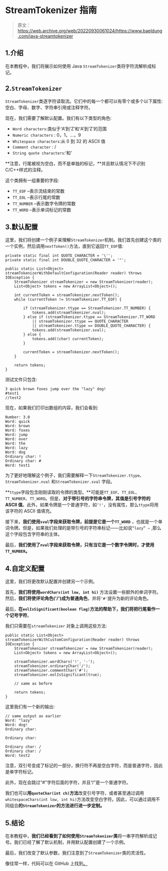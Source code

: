 # StreamTokenizer 指南

> 原文：<https://web.archive.org/web/20220930061024/https://www.baeldung.com/java-streamtokenizer>

## 1.介绍

在本教程中，我们将展示如何使用 Java `StreamTokenizer`类将字符流解析成标记。

## 2.`StreamTokenizer`

`StreamTokenizer`类逐字符读取流。它们中的每一个都可以有零个或多个以下属性:空白、字母、数字、字符串引用或注释字符。

现在，我们需要了解默认配置。我们有以下类型的角色:

*   `Word characters`:类似于‘A’到‘Z’和‘A’到‘Z’的范围
*   `Numeric characters` : 0，1，…，9
*   `Whitespace characters`:从 0 到 32 的 ASCII 值
*   `Comment character` : /
*   `String quote characters`:‘和’

**注意，行尾被视为空白，而不是单独的标记，**并且默认情况下不识别 C/C++样式的注释。

这个类拥有一组重要的字段:

*   `TT_EOF` –表示流结束的常数
*   `TT_EOL` –表示行尾的常数
*   `TT_NUMBER` –表示数字令牌的常数
*   `TT_WORD` –表示单词标记的常数

## 3.默认配置

这里，我们将创建一个例子来理解`StreamTokenizer`机制。我们首先创建这个类的一个实例，然后调用`nextToken()`方法，直到它返回`TT_EOF`值:

```
private static final int QUOTE_CHARACTER = '\'';
private static final int DOUBLE_QUOTE_CHARACTER = '"';

public static List<Object> streamTokenizerWithDefaultConfiguration(Reader reader) throws IOException {
    StreamTokenizer streamTokenizer = new StreamTokenizer(reader);
    List<Object> tokens = new ArrayList<Object>();

    int currentToken = streamTokenizer.nextToken();
    while (currentToken != StreamTokenizer.TT_EOF) {

        if (streamTokenizer.ttype == StreamTokenizer.TT_NUMBER) {
            tokens.add(streamTokenizer.nval);
        } else if (streamTokenizer.ttype == StreamTokenizer.TT_WORD
            || streamTokenizer.ttype == QUOTE_CHARACTER
            || streamTokenizer.ttype == DOUBLE_QUOTE_CHARACTER) {
            tokens.add(streamTokenizer.sval);
        } else {
            tokens.add((char) currentToken);
        }

        currentToken = streamTokenizer.nextToken();
    }

    return tokens;
}
```

测试文件只包含:

```
3 quick brown foxes jump over the "lazy" dog!
#test1
//test2
```

现在，如果我们打印出数组的内容，我们会看到:

```
Number: 3.0
Word: quick
Word: brown
Word: foxes
Word: jump
Word: over
Word: the
Word: lazy
Word: dog
Ordinary char: !
Ordinary char: #
Word: test1
```

为了更好地理解这个例子，我们需要解释一下`StreamTokenizer.ttype`、`StreamTokenizer.nval` 和`StreamTokenizer.sval` 字段。

**`ttype`字段包含刚刚读取的令牌的类型。**可能是`TT_EOF`、`TT_EOL`、`TT_NUMBER`、`TT_WORD`。但是，**对于带引号的字符串令牌，其值是引号字符的 ASCII 值**。此外，如果令牌是一个普通字符，如`‘!'`，没有属性，那么`ttype`将用该字符的 ASCII 值填充。

接下来，**我们使用`sval`字段来获取令牌，前提是它是一个`TT_WORD`** ，也就是一个单词令牌。但是，如果我们处理的是带引号的字符串标记——比如说`“lazy” –` ,那么这个字段包含字符串的主体。

最后，**我们使用了`nval`字段来获取令牌，只有当它是一个数字令牌时，才使用`TT_NUMBER`。**

## 4.自定义配置

这里，我们将更改默认配置并创建另一个示例。

首先，**我们将使用`wordChars(int low, int hi)`** 方法设置一些额外的单词字符。然后，**我们将使评论角色('/')成为普通角色**，并将`‘#'`提升为新的评论角色。

最后，**在`eolIsSignificant(boolean flag)`方法的帮助下，我们将把行尾看作一个记号字符**。

我们只需要在`streamTokenizer` 对象上调用这些方法:

```
public static List<Object> streamTokenizerWithCustomConfiguration(Reader reader) throws IOException {
    StreamTokenizer streamTokenizer = new StreamTokenizer(reader);
    List<Object> tokens = new ArrayList<Object>();

    streamTokenizer.wordChars('!', '-');
    streamTokenizer.ordinaryChar('/');
    streamTokenizer.commentChar('#');
    streamTokenizer.eolIsSignificant(true);

    // same as before

    return tokens;
}
```

这里我们有一个新的输出:

```
// same output as earlier
Word: "lazy"
Word: dog!
Ordinary char: 

Ordinary char: 

Ordinary char: /
Ordinary char: /
Word: test2
```

注意，双引号变成了标记的一部分，换行符不再是空白字符，而是普通字符，因此是单字符标记。

此外，现在会跳过“#”字符后面的字符，并且“/”是一个普通字符。

我们也可以**用`quoteChar(int ch)`方法**改变引号字符，或者甚至通过调用`whitespaceChars(int low, int hi)`方法改变空白字符。因此，可以通过调用不同组合**的`StreamTokenizer`的方法进行进一步定制。**

## 5.结论

在本教程中，**我们已经看到了如何使用`StreamTokenizer`类**将一串字符解析成记号。我们已经了解了默认机制，并用默认配置创建了一个示例。

最后，我们改变了默认参数，我们注意到了`StreamTokenizer`类的灵活性。

像往常一样，代码可以在 GitHub 上找到[。](https://web.archive.org/web/20220524005427/https://github.com/eugenp/tutorials/tree/master/core-java-modules/core-java-string-apis)
